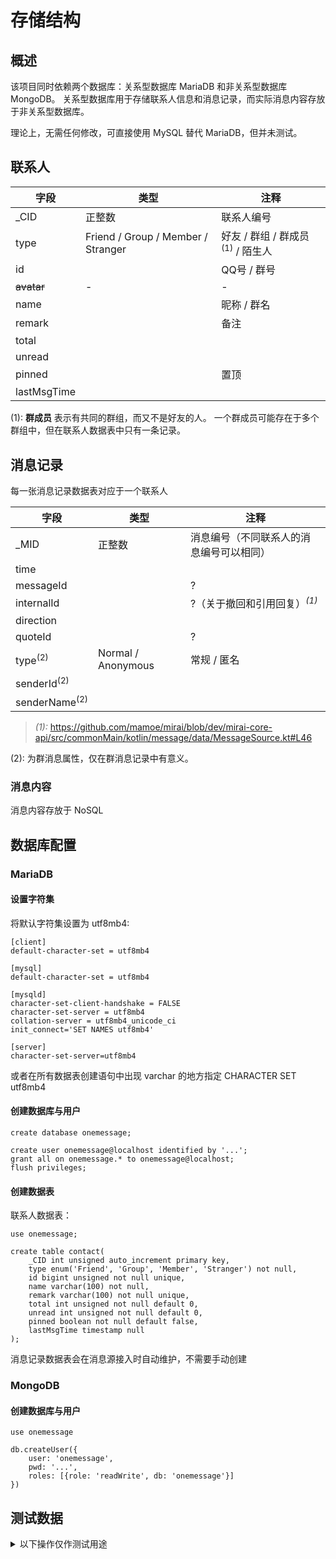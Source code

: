 # 存储结构

## 概述

该项目同时依赖两个数据库：关系型数据库 MariaDB 和非关系型数据库 MongoDB。
关系型数据库用于存储联系人信息和消息记录，而实际消息内容存放于非关系型数据库。

理论上，无需任何修改，可直接使用 MySQL 替代 MariaDB，但并未测试。

## 联系人

字段 | 类型 | 注释
---|---|---
_CID | 正整数 | 联系人编号
type | Friend / Group / Member / Stranger | 好友 / 群组 / 群成员<sup>(1)</sup> / 陌生人
id | | QQ号 / 群号
~~avatar~~|-|-
name| | 昵称 / 群名
remark| | 备注
total|
unread|
pinned| |置顶
lastMsgTime|

(1): **群成员** 表示有共同的群组，而又不是好友的人。
一个群成员可能存在于多个群组中，但在联系人数据表中只有一条记录。

## 消息记录

每一张消息记录数据表对应于一个联系人

字段 | 类型 | 注释
---|---|---
_MID| 正整数 | 消息编号（不同联系人的消息编号可以相同）
time|
messageId| | ?
internalId| | ?（关于撤回和引用回复）<sup>*(1)*</sup>
direction|
quoteId| | ?
type<sup>(2)</sup>| Normal / Anonymous | 常规 / 匿名
senderId<sup>(2)</sup>|
senderName<sup>(2)</sup>|

> *(1):*
> https://github.com/mamoe/mirai/blob/dev/mirai-core-api/src/commonMain/kotlin/message/data/MessageSource.kt#L46

(2): 为群消息属性，仅在群消息记录中有意义。

### 消息内容
消息内容存放于 NoSQL

## 数据库配置

### MariaDB

#### 设置字符集

将默认字符集设置为 utf8mb4:
```
[client]
default-character-set = utf8mb4

[mysql]
default-character-set = utf8mb4

[mysqld]
character-set-client-handshake = FALSE
character-set-server = utf8mb4
collation-server = utf8mb4_unicode_ci
init_connect='SET NAMES utf8mb4'

[server]
character-set-server=utf8mb4
```

或者在所有数据表创建语句中出现 varchar 的地方指定 CHARACTER SET utf8mb4

#### 创建数据库与用户

```mysql
create database onemessage;

create user onemessage@localhost identified by '...';
grant all on onemessage.* to onemessage@localhost;
flush privileges;
```

#### 创建数据表

联系人数据表：
```mysql
use onemessage;

create table contact(
    _CID int unsigned auto_increment primary key,
    type enum('Friend', 'Group', 'Member', 'Stranger') not null,
    id bigint unsigned not null unique,
    name varchar(100) not null,
    remark varchar(100) not null unique,
    total int unsigned not null default 0,
    unread int unsigned not null default 0,
    pinned boolean not null default false,
    lastMsgTime timestamp null
);
```

消息记录数据表会在消息源接入时自动维护，不需要手动创建

### MongoDB

#### 创建数据库与用户

```mongodb
use onemessage

db.createUser({
    user: 'onemessage',
    pwd: '...',
    roles: [{role: 'readWrite', db: 'onemessage'}]
})
```

## 测试数据

<details>
<summary>以下操作仅作测试用途</summary>

### 创建消息记录数据表

用户消息记录：
```mysql
create table message_1(
    _MID int unsigned auto_increment primary key,
    time timestamp not null,
    direction enum('In', 'Out') not null
);
```

群消息记录：
```mysql
create table message_2(
    _MID int unsigned auto_increment primary key,
    time timestamp not null,
    direction enum('In', 'Out') not null,
    type enum('Normal', 'Anonymous') not null,
    senderId bigint unsigned not null,
    senderName varchar(100) not null
);
```

### 插入联系人

```mysql
insert into contact(type, id, name, remark) values('Friend', 1234567890, '好友', '备注');
insert into contact(type, id, name, remark, lastMsgTime) values('Friend', 1111111111, '好友1', '备注1', '2019-02-01 22:10:30');
insert into contact(type, id, name, remark, lastMsgTime) values('Friend', 2222222222, '好友2', '备注2', '2022-02-01 22:10:30');
insert into contact(type, id, name, remark) values('Group', 3333333333, '群3', '备注3');
insert into contact(type, id, name, remark, lastMsgTime) values('Group', 4444444444, '群4', '备注4', '2021-02-01 22:10:30');
```

### 插入消息记录

```mysql
update contact set total = 3 where _CID = 1;

insert into message_1(time, direction) values('2022-02-01 10:30:30', 'In');
insert into message_1(time, direction) values('2022-02-01 10:30:32', 'In');
insert into message_1(time, direction) values('2022-02-01 10:31:30', 'Out');
```

### 插入消息内容

```mongodb
db.msgcontent_1.insert([
    {
        _id: 1,
        segments: [
            {
                type: "plaintext",
                content: {
                    _class: "xyz.hyffer.onemessage_server.storage.component.MessageSegmentContent.Plaintext",
                    text: "This is a Plaintext."
                }
            }
        ]
    },
    {
        _id: 2,
        segments: [
            {
                type: "image",
                content: {
                    _class: "xyz.hyffer.onemessage_server.storage.component.MessageSegmentContent.Image",
                    url: "https://example.com/img.jpg"
                }
            }
        ]
    },
    {
        _id: 3,
        segments: [
            {
                type: "image",
                content: {
                    _class: "xyz.hyffer.onemessage_server.storage.component.MessageSegmentContent.Image",
                    url: "https://example.com/img.jpg"
                }
            },
            {
                type: "plaintext",
                content: {
                    _class: "xyz.hyffer.onemessage_server.storage.component.MessageSegmentContent.Plaintext",
                    text: "Text under a photo"
                }
            }
        ]
    }
])
```
</details>
